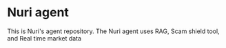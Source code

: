 # Nuri agent
This is Nuri's agent repository. The Nuri agent uses RAG, Scam shield tool, and Real time market data 
